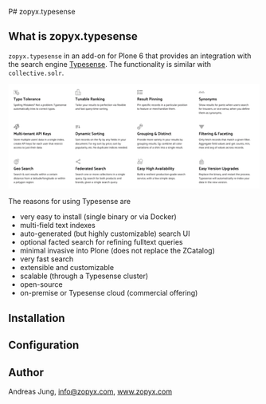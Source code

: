 P# zopyx.typesense

## What is zopyx.typesense

`zopyx.typesense` in an add-on for Plone 6 that provides an integration with the
search engine [Typesense](https://typesense.org/). The functionality is similar with `collective.solr`.

![Typesense Features](typesense-features.png)


The reasons for using Typesense are

- very easy to install (single binary or via Docker)
- multi-field text indexes
- auto-generated (but highly customizable) search UI
- optional facted search for refining fulltext queries
- minimal invasive into Plone (does not replace the ZCatalog)
- very fast search
- extensible and customizable
- scalable (through a Typesense cluster)
- open-source
- on-premise or Typesense cloud (commercial offering)


## Installation

## Configuration

## Author

Andreas Jung, info@zopyx.com, www.zopyx.com
